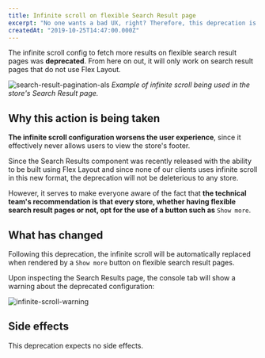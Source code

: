 ```yaml
---
title: Infinite scroll on flexible Search Result page
excerpt: "No one wants a bad UX, right? Therefore, this deprecation is already deployed and you'll now understand why."
createdAt: "2019-10-25T14:47:00.000Z"
---
```


The infinite scroll config to fetch more results on flexible search result pages was **deprecated**. From here on out, it will only work on search result pages that do not use Flex Layout. 

![search-result-pagination-als](https://user-images.githubusercontent.com/52087100/66756478-7ea4fb00-ee70-11e9-8ba3-305f8e3bac83.gif)
_Example of infinite scroll being used in the store's Search Result page._

## Why this action is being taken

**The infinite scroll configuration worsens the user experience**, since it effectively never allows users to view the store's footer. 

Since the Search Results component was recently released with the ability to be built using Flex Layout and since none of our clients uses infinite scroll in this new format, the deprecation will not be deleterious to any store. 

However, it serves to make everyone aware of the fact that **the technical team's recommendation is that every store, whether having flexible search result pages or not, opt for the use of a button such as** `Show more`.
  
## What has changed

Following this deprecation, the infinite scroll will be automatically replaced when rendered by a `Show more` button on flexible search result pages. 

Upon inspecting the Search Results page, the console tab will show a warning about the deprecated configuration:

![infinite-scroll-warning](https://user-images.githubusercontent.com/52087100/67563877-05bb6400-f6f8-11e9-9804-e3b39d23cb5f.png)

## Side effects 

This deprecation expects no side effects.
